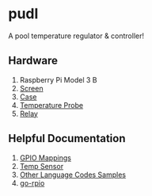 # pudl

A pool temperature regulator & controller!

## Hardware

1. Raspberry Pi Model 3 B
2. [Screen](https://www.amazon.com/gp/product/B0153R2A9I/ref=ppx_yo_dt_b_search_asin_title?ie=UTF8&psc=1)
3. [Case](https://www.amazon.com/gp/product/B01HV97F64/ref=ppx_yo_dt_b_search_asin_title?ie=UTF8&psc=1)
4. [Temperature Probe](https://www.amazon.com/gp/product/B01HV97F64/ref=ppx_yo_dt_b_search_asin_title?ie=UTF8&psc=1)
5. [Relay](https://www.amazon.com/gp/product/B0057OC6D8/ref=ppx_yo_dt_b_search_asin_title?ie=UTF8&psc=1)

## Helpful Documentation

1. [GPIO Mappings](https://www.raspberrypi.org/documentation/usage/gpio/)
2. [Temp Sensor](https://www.circuitbasics.com/raspberry-pi-ds18b20-temperature-sensor-tutorial/)
3. [Other Language Codes Samples](https://elinux.org/RPi_GPIO_Code_Samples#RPi.GPIO)
4. [go-rpio](https://github.com/stianeikeland/go-rpio)
